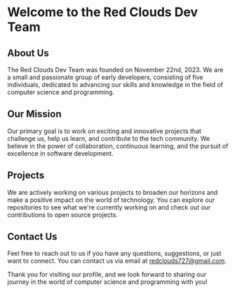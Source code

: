 # Welcome to the Red Clouds Dev Team

## About Us

The Red Clouds Dev Team was founded on November 22nd, 2023. We are a small and passionate group of early developers, consisting of five individuals, dedicated to advancing our skills and knowledge in the field of computer science and programming.

## Our Mission

Our primary goal is to work on exciting and innovative projects that challenge us, help us learn, and contribute to the tech community. We believe in the power of collaboration, continuous learning, and the pursuit of excellence in software development.

## Projects

We are actively working on various projects to broaden our horizons and make a positive impact on the world of technology. You can explore our repositories to see what we're currently working on and check out our contributions to open source projects.

## Contact Us

Feel free to reach out to us if you have any questions, suggestions, or just want to connect. You can contact us via email at [redclouds727@gmail.com](mailto:email@example.com).

Thank you for visiting our profile, and we look forward to sharing our journey in the world of computer science and programming with you!
